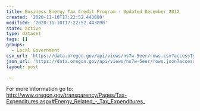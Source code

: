 ```yaml
---
title: Business Energy Tax Credit Program - Updated December 2012
created: '2020-11-10T17:22:52.443880'
modified: '2020-11-10T17:22:52.443890'
state: active
type: dataset
tags: []
groups:
  - Local Government
csv_url: 'https://data.oregon.gov/api/views/ns7w-5eer/rows.csv?accessType=DOWNLOAD'
json_url: 'https://data.oregon.gov/api/views/ns7w-5eer/rows.json?accessType=DOWNLOAD'
layout: post

---
```

For more information go to: http://www.oregon.gov/transparency/Pages/Tax-Expenditures.aspx#Energy_Related_-_Tax_Expenditures_

